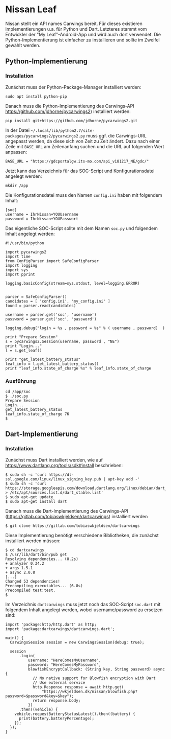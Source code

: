 # Nissan Leaf
Nissan stellt ein API names Carwings bereit. Für dieses existieren Implementierungen u.a. für Python und Dart. Letzteres stammt vom Entwickler der "My Leaf"-Android-App und wird auch dort verwendet. Die Python-Implementierung ist einfacher zu installieren und sollte im Zweifel gewählt werden.

## Python-Implementierung
### Installation
Zunächst muss der Python-Package-Manager installiert werden:
```
sudo apt install python-pip
```

Danach muss die Python-Implementierung des Carwings-API https://github.com/jdhorne/pycarwings2) installiert werden:
```
pip install git+https://github.com/jdhorne/pycarwings2.git
```

In der Datei ```~/.local/lib/python2.7/site-packages/pycarwings2/pycarwings2.py``` muss ggf. die Carwings-URL angepasst werden, da diese sich von Zeit zu Zeit ändert.
Dazu nach einer Zeile mit ```BASE_URL``` am Zeilenanfang suchen und die URL auf folgenden Wert anpassen:
```
BASE_URL = "https://gdcportalgw.its-mo.com/api_v181217_NE/gdc/"
```

Jetzt kann das Verzeichnis für das SOC-Script und Konfigurationsdatei angelegt werden:
```
mkdir /app
```

Die Konfigurationsdatei muss den Namen ```config.ini``` haben mit folgendem Inhalt:
```
[soc]
username = IhrNissan+YOUUsername
password = IhrNissan+YOUPasswort
```

Das eigentliche SOC-Script sollte mit dem Namen ```soc.py``` und folgendem Inhalt angelegt werden:
```
#!/usr/bin/python

import pycarwings2
import time
from ConfigParser import SafeConfigParser
import logging
import sys
import pprint

logging.basicConfig(stream=sys.stdout, level=logging.ERROR)


parser = SafeConfigParser()
candidates = [ 'config.ini', 'my_config.ini' ]
found = parser.read(candidates)

username = parser.get('soc', 'username')
password = parser.get('soc', 'password')

logging.debug("login = %s , password = %s" % ( username , password)  )

print "Prepare Session"
s = pycarwings2.Session(username, password , "NE")
print "Login..."
l = s.get_leaf()

print "get_latest_battery_status"
leaf_info = l.get_latest_battery_status()
print "leaf_info.state_of_charge %s" % leaf_info.state_of_charge
```

### Ausführung
```
cd /app/soc
$ ./soc.py
Prepare Session
Login...
get_latest_battery_status
leaf_info.state_of_charge 76
$
```

## Dart-Implementierung
### Installation
Zunächst muss Dart installiert werden, wie auf https://www.dartlang.org/tools/sdk#install beschrieben:
```
$ sudo sh -c 'curl https://dl-ssl.google.com/linux/linux_signing_key.pub | apt-key add -'
$ sudo sh -c 'curl https://storage.googleapis.com/download.dartlang.org/linux/debian/dart_stable.list > /etc/apt/sources.list.d/dart_stable.list'
$ sudo apt-get update
$ sudo apt-get install dart
```

Danach muss die Dart-Implementierung des Carwings-API (https://gitlab.com/tobiaswkjeldsen/dartcarwings) installiert werden
```
$ git clone https://gitlab.com/tobiaswkjeldsen/dartcarwings
```

Diese Implementierung benötigt verschiedene Bibliotheken, die zunächst installiert werden müssen:
```
$ cd dartcarwings
$ /usr/lib/dart/bin/pub get
Resolving dependencies... (8.2s)
+ analyzer 0.34.2
+ args 1.5.1
+ async 2.0.8
[...]
Changed 53 dependencies!
Precompiling executables... (6.8s)
Precompiled test:test.
$
```

Im Verzeichnis ```dartcarwings``` muss jetzt noch das SOC-Script ```soc.dart``` mit folgendem Inhalt angelegt werden, wobei username/password zu ersetzen sind:
```
import 'package:http/http.dart' as http;
import 'package:dartcarwings/dartcarwings.dart';

main() {
  CarwingsSession session = new CarwingsSession(debug: true);

  session
      .login(
          username: "HereComesMyUsername",
          password: "HereComesMyPassword",
          blowfishEncryptCallback: (String key, String password) async {
            // No native support for Blowfish encryption with Dart
            // Use external service
            http.Response response = await http.get(
                "https://wkjeldsen.dk/nissan/blowfish.php?password=$password&key=$key");
            return response.body;
          })
      .then((vehicle) {
    vehicle.requestBatteryStatusLatest().then((battery) {
      print(battery.batteryPercentage);
    });
  });
}
```